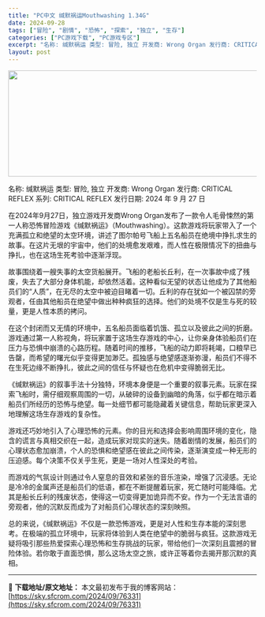```yaml
---
title: "PC中文 缄默祸运Mouthwashing 1.34G"
date: 2024-09-28
tags: ["冒险", "剧情", "恐怖", "探索", "独立", "生存"]
categories: ["PC游戏下载", "PC游戏专区"]
excerpt: "名称: 缄默祸运 类型: 冒险, 独立 开发商: Wrong Organ 发行商: CRITICAL REFLEX 系列: CRITICAL REFLEX 发行日期: 2024 年 9 月 27 日 在2024年9月27日，独立游戏开发商Wrong Organ发布了一款令人毛骨悚然的第一人称恐怖冒险&hellip;"
layout: post
---
```


<img class="aligncenter size-full wp-image-76332" src="https://sky.sfcrom.com/wp-content/uploads/2024/09/202409280218012.webp" alt="" width="660" height="215" />

名称: 缄默祸运
类型: 冒险, 独立
开发商: Wrong Organ
发行商: CRITICAL REFLEX
系列: CRITICAL REFLEX
发行日期: 2024 年 9 月 27 日

在2024年9月27日，独立游戏开发商Wrong Organ发布了一款令人毛骨悚然的第一人称恐怖冒险游戏《缄默祸运》（Mouthwashing）。这款游戏将玩家带入了一个充满孤立和绝望的太空环境，讲述了图尔帕号飞船上五名船员在绝境中挣扎求生的故事。在这片无垠的宇宙中，他们的处境愈发艰难，而人性在极限情况下的扭曲与挣扎，也在这场生死考验中逐渐浮现。

故事围绕着一艘失事的太空货船展开。飞船的老船长丘利，在一次事故中成了残废，失去了大部分身体机能，却依然活着。这种看似无望的状态让他成为了其他船员们的“人质”，在无尽的太空中被迫目睹着一切。丘利的存在犹如一个被囚禁的旁观者，任由其他船员在绝望中做出种种疯狂的选择。他们的处境不仅是生与死的较量，更是人性本质的拷问。

在这个封闭而又无情的环境中，五名船员面临着饥饿、孤立以及彼此之间的折磨。游戏通过第一人称视角，将玩家置于这场生存游戏的中心，让你亲身体验船员们在压力与恐惧中崩溃的心路历程。随着时间的推移，飞船的动力即将耗竭，口粮早已告罄，而希望的曙光似乎变得更加渺茫。孤独感与绝望感逐渐弥漫，船员们不得不在生死边缘不断挣扎，彼此之间的信任与怀疑也在危机中变得脆弱无比。

《缄默祸运》的叙事手法十分独特，环境本身便是一个重要的叙事元素。玩家在探索飞船时，需仔细观察周围的一切，从破碎的设备到幽暗的角落，似乎都在暗示着船员们所经历的恐怖与绝望。每一处细节都可能隐藏着关键信息，帮助玩家更深入地理解这场生存游戏的复杂性。

游戏还巧妙地引入了心理恐怖的元素。你的目光和选择会影响周围环境的变化，隐含的谎言与真相交织在一起，造成玩家对现实的迷失。随着剧情的发展，船员们的心理状态愈加崩溃，个人的恐惧和绝望感在彼此之间传染，逐渐演变成一种无形的压迫感。每个决策不仅关乎生死，更是一场对人性深处的考验。

而游戏的气氛设计则通过令人窒息的音效和紧张的音乐渲染，增强了沉浸感。无论是冷冷的金属声还是船员们的低语，都在不断提醒着玩家，死亡随时可能降临。尤其是船长丘利的残废状态，使得这一切变得更加诡异而不安。作为一个无法言语的旁观者，他的沉默反而成为了对船员们心理状态的深刻映照。

总的来说，《缄默祸运》不仅是一款恐怖游戏，更是对人性和生存本能的深刻思考。在极端的孤立环境中，玩家将体验到人类在绝望中的脆弱与疯狂。这款游戏无疑将吸引那些热爱探索心理恐怖和生存挑战的玩家，带给他们一次深刻且震撼的冒险体验。若你敢于直面恐惧，那么这场太空之旅，或许正等着你去揭开那沉默的真相。

---
📖 **下载地址/原文地址：** 本文最初发布于我的博客网站：[https://sky.sfcrom.com/2024/09/76331](https://sky.sfcrom.com/2024/09/76331)
